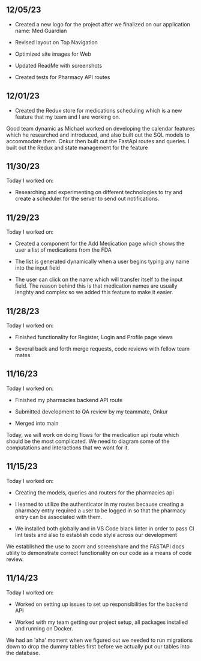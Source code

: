 ## 12/05/23

- Created a new logo for the project after we finalized on our application name: Med Guardian

- Revised layout on Top Navigation

- Optimized site images for Web

- Updated ReadMe with screenshots

- Created tests for Pharmacy API routes

## 12/01/23

- Created the Redux store for medications scheduling which is a new feature that my team and I are working on.

Good team dynamic as Michael worked on developing the calendar features which he researched and introduced, and also built out the SQL models to accommodate them. Onkur then built out the FastApi routes and queries. I built out the Redux and state management for the feature

## 11/30/23

Today I worked on:

- Researching and experimenting on different technologies to try and create a scheduler for the server to send out notifications.

## 11/29/23

Today I worked on:

- Created a component for the Add Medication page which shows the user a list of medications from the FDA

- The list is generated dynamically when a user begins typing any name into the input field

- The user can click on the name which will transfer itself to the input field.
  The reason behind this is that medication names are usually lenghty and complex so we added this feature to make it easier.

## 11/28/23

Today I worked on:

- Finished functionality for Register, Login and Profile page views

- Several back and forth merge requests, code reviews with fellow team mates

## 11/16/23

Today I worked on:

- Finished my pharmacies backend API route

- Submitted development to QA review by my teammate, Onkur

- Merged into main

Today, we will work on doing flows for the medication api route which should be the most complicated. We need to diagram some of the computations and interactions that we want for it.

## 11/15/23

Today I worked on:

- Creating the models, queries and routers for the pharmacies api

- I learned to utilize the authenticator in my routes because creating a pharmacy entry required a user to be logged in so that the pharmacy entry can be associated with them.

- We installed both globally and in VS Code black linter in order to pass CI lint tests and also to establish code style across our development

We established the use to zoom and screenshare and the FASTAPI docs utility to demonstrate correct functionality on our code as a means of code review.

## 11/14/23

Today I worked on:

- Worked on setting up issues to set up responsibilities for the backend API

- Worked with my team getting our project setup, all packages installed and running on Docker.

We had an 'aha' moment when we figured out we needed to run migrations down to drop the dummy tables first before we actually put our tables into the database.
